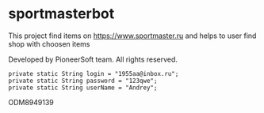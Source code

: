 # sportmasterbot

This project find items on https://www.sportmaster.ru and helps to user find shop with choosen items

Developed by PioneerSoft team. All rights reserved.


	private static String login = "1955aa@inbox.ru";
	private static String password = "123qwe";
	private static String userName = "Andrey";


 ODM8949139